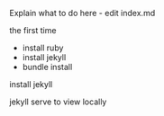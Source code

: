 Explain what to do here - edit index.md

the first time
 - install ruby
 - install jekyll
 - bundle install 
 

install jekyll

jekyll serve to view locally 


